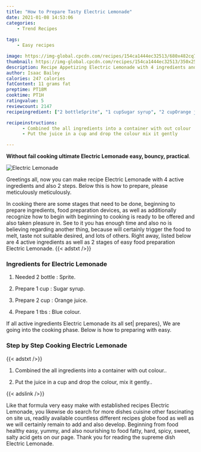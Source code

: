 ```yaml
---
title: "How to Prepare Tasty Electric Lemonade"
date: 2021-01-08 14:53:06
categories:
    - Trend Recipes
    
tags:
    - Easy recipes

image: https://img-global.cpcdn.com/recipes/154ca1444ec32513/680x482cq70/electric-lemonade-recipe-main-photo.jpg
thumbnail: https://img-global.cpcdn.com/recipes/154ca1444ec32513/350x250cq70/electric-lemonade-recipe-main-photo.jpg
description: Recipe Appetizing Electric Lemonade with 4 ingredients and 2 stages of easy cooking.
author: Isaac Bailey
calories: 247 calories
fatContent: 11 grams fat
preptime: PT18M
cooktime: PT1H
ratingvalue: 5
reviewcount: 2147
recipeingredient: ["2 bottleSprite", "1 cupSugar syrup", "2 cupOrange juice", "1 tbsBlue colour"]

recipeinstructions: 
      - Combined the all ingredients into a container with out colour 
      - Put the juice in a cup and drop the colour mix it gently

---
```




**Without fail cooking ultimate Electric Lemonade easy, bouncy, practical**. 


![Electric Lemonade](https://img-global.cpcdn.com/recipes/154ca1444ec32513/680x482cq70/electric-lemonade-recipe-main-photo.jpg "Electric Lemonade")




Greetings all, now you can make recipe Electric Lemonade with 4 active ingredients and also 2 steps. Below this is how to prepare, please meticulously meticulously.

In cooking there are some stages that need to be done, beginning to prepare ingredients, food preparation devices, as well as additionally recognize how to begin with beginning to cooking is ready to be offered and also taken pleasure in. See to it you has enough time and also no is believing regarding another thing, because will certainly trigger the food to melt, taste not suitable desired, and lots of others. Right away, listed below are 4 active ingredients as well as 2 stages of easy food preparation Electric Lemonade.
{{< adstxt />}}

### Ingredients for Electric Lemonade


1. Needed 2 bottle : Sprite.

1. Prepare 1 cup : Sugar syrup.

1. Prepare 2 cup : Orange juice.

1. Prepare 1 tbs : Blue colour.



If all active ingredients Electric Lemonade its all set| prepares}, We are going into the cooking phase. Below is how to preparing with easy.

### Step by Step Cooking Electric Lemonade

{{< adstxt />}}


1. Combined the all ingredients into a container with out colour..



1. Put the juice in a cup and drop the colour, mix it gently..





{{< adslink />}}

Like that formula very easy make with established recipes Electric Lemonade, you likewise do search for more dishes cuisine other fascinating on site us, readily available countless different recipes globe food as well as we will certainly remain to add and also develop. Beginning from food healthy easy, yummy, and also nourishing to food fatty, hard, spicy, sweet, salty acid gets on our page. Thank you for reading the supreme dish Electric Lemonade.
